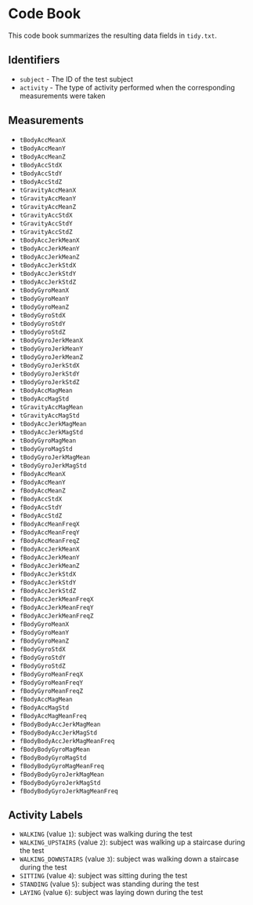 # Code Book

This code book summarizes the resulting data fields in `tidy.txt`.
## Identifiers

* `subject` - The ID of the test subject
* `activity` - The type of activity performed when the corresponding measurements were taken

## Measurements

* `tBodyAccMeanX`
* `tBodyAccMeanY`
* `tBodyAccMeanZ`
* `tBodyAccStdX`
* `tBodyAccStdY`
* `tBodyAccStdZ`
* `tGravityAccMeanX`
* `tGravityAccMeanY`
* `tGravityAccMeanZ`
* `tGravityAccStdX`
 * `tGravityAccStdY`
 * `tGravityAccStdZ`
 * `tBodyAccJerkMeanX`
 * `tBodyAccJerkMeanY`
 * `tBodyAccJerkMeanZ`
 * `tBodyAccJerkStdX`
 * `tBodyAccJerkStdY`
 * `tBodyAccJerkStdZ`
 * `tBodyGyroMeanX`
 * `tBodyGyroMeanY`
 * `tBodyGyroMeanZ`
 * `tBodyGyroStdX`
 * `tBodyGyroStdY`
 * `tBodyGyroStdZ`
 * `tBodyGyroJerkMeanX`
 * `tBodyGyroJerkMeanY`
 * `tBodyGyroJerkMeanZ`
 * `tBodyGyroJerkStdX`
 * `tBodyGyroJerkStdY`
 * `tBodyGyroJerkStdZ`
 * `tBodyAccMagMean`
 * `tBodyAccMagStd`
 * `tGravityAccMagMean`
 * `tGravityAccMagStd`
 * `tBodyAccJerkMagMean`
 * `tBodyAccJerkMagStd`
 * `tBodyGyroMagMean`
 * `tBodyGyroMagStd`
 * `tBodyGyroJerkMagMean`
 * `tBodyGyroJerkMagStd`
 * `fBodyAccMeanX`
 * `fBodyAccMeanY`
 * `fBodyAccMeanZ`
 * `fBodyAccStdX`
 * `fBodyAccStdY`
 * `fBodyAccStdZ`
 * `fBodyAccMeanFreqX`
 * `fBodyAccMeanFreqY`
 * `fBodyAccMeanFreqZ`
 * `fBodyAccJerkMeanX`
 * `fBodyAccJerkMeanY`
 * `fBodyAccJerkMeanZ`
 * `fBodyAccJerkStdX`
 * `fBodyAccJerkStdY`
 * `fBodyAccJerkStdZ`
 * `fBodyAccJerkMeanFreqX`
 * `fBodyAccJerkMeanFreqY`
 * `fBodyAccJerkMeanFreqZ`
 * `fBodyGyroMeanX`
 * `fBodyGyroMeanY`
 * `fBodyGyroMeanZ`
 * `fBodyGyroStdX`
 * `fBodyGyroStdY`
 * `fBodyGyroStdZ`
 * `fBodyGyroMeanFreqX`
 * `fBodyGyroMeanFreqY`
 * `fBodyGyroMeanFreqZ`
 * `fBodyAccMagMean`
 * `fBodyAccMagStd`
 * `fBodyAccMagMeanFreq`
 * `fBodyBodyAccJerkMagMean`
 * `fBodyBodyAccJerkMagStd`
 * `fBodyBodyAccJerkMagMeanFreq`
 * `fBodyBodyGyroMagMean`
 * `fBodyBodyGyroMagStd`
 * `fBodyBodyGyroMagMeanFreq`
 * `fBodyBodyGyroJerkMagMean`
 * `fBodyBodyGyroJerkMagStd`
 * `fBodyBodyGyroJerkMagMeanFreq`
 
 ## Activity Labels
 
 * `WALKING` (value `1`): subject was walking during the test
 * `WALKING_UPSTAIRS` (value `2`): subject was walking up a staircase during the test
 * `WALKING_DOWNSTAIRS` (value `3`): subject was walking down a staircase during the test
 * `SITTING` (value `4`): subject was sitting during the test
 * `STANDING` (value `5`): subject was standing during the test
 * `LAYING` (value `6`): subject was laying down during the test
